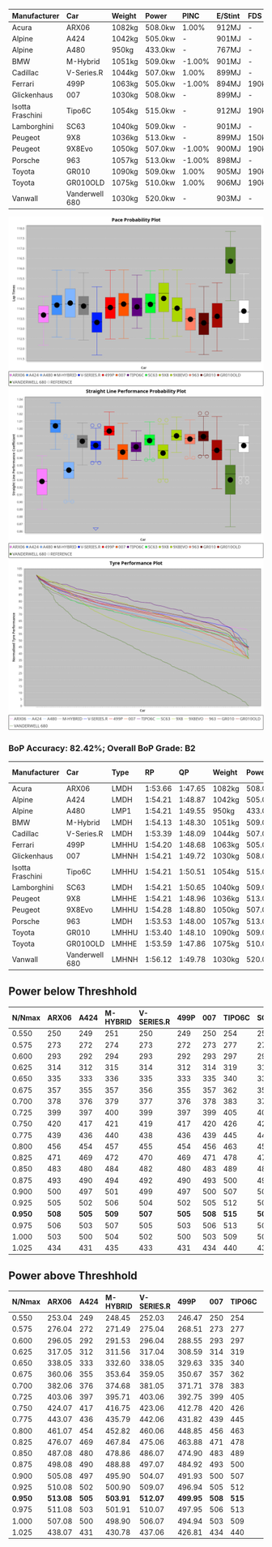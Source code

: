 | Manufacturer     | Car            | Weight | Power   | PINC    | E/Stint | FDS     |
|:-|:-|:-|:-|:-|:-|:-|
| Acura            | ARX06          | 1082kg | 508.0kw | 1.00%   | 912MJ   |    -    |
| Alpine           | A424           | 1042kg | 505.0kw |    -    | 901MJ   |    -    |
| Alpine           | A480           | 950kg  | 433.0kw |    -    | 767MJ   |    -    |
| BMW              | M-Hybrid       | 1051kg | 509.0kw | -1.00%  | 901MJ   |    -    |
| Cadillac         | V-Series.R     | 1044kg | 507.0kw | 1.00%   | 899MJ   |    -    |
| Ferrari          | 499P           | 1063kg | 505.0kw | -1.00%  | 894MJ   | 190kph  |
| Glickenhaus      | 007            | 1030kg | 508.0kw |    -    | 899MJ   |    -    |
| Isotta Fraschini | Tipo6C         | 1054kg | 515.0kw |    -    | 912MJ   | 190kph  |
| Lamborghini      | SC63           | 1040kg | 509.0kw |    -    | 901MJ   |    -    |
| Peugeot          | 9X8            | 1036kg | 513.0kw |    -    | 899MJ   | 150kph  |
| Peugeot          | 9X8Evo         | 1050kg | 507.0kw | -1.00%  | 900MJ   | 190kph  |
| Porsche          | 963            | 1057kg | 513.0kw | -1.00%  | 898MJ   |    -    |
| Toyota           | GR010          | 1090kg | 509.0kw | 1.00%   | 905MJ   | 190kph  |
| Toyota           | GR010OLD       | 1075kg | 510.0kw | 1.00%   | 906MJ   | 190kph  |
| Vanwall          | Vanderwell 680 | 1030kg | 520.0kw |    -    | 903MJ   |    -    |

![PACECHART](./IMG/ACOMETHOD.png)
![STRAIGHTLINEPERFORMANCECHART](./IMG/ACOMETHOD_sp.png)
![TYREPERFORMANCECHART](./IMG/ACOMETHOD_tw.png)

### BoP Accuracy: 82.42%; Overall BoP Grade: B2
| Manufacturer     | Car            | Type  | RP      | QP      | Weight | Power¹  | Threshhold | PINC    | Power²   | E/Stint | AVG Vmax  | FDS     | RDLC | L/Stint | BOP-Grade | Model Accuracy | Model Points | Match%  | SimDiff |
|:-|:-|:-|:-|:-|:-|:-|:-|:-|:-|:-|:-|:-|:-|:-|:-|:-|:-|:-|:-|
| Acura            | ARX06          | LMDH  | 1:53.66 | 1:47.65 | 1082kg | 508.0kw | 210.0kph   | 1.00%   | 513.10kw |  912MJ  | 278.79kph |    -    | 0.99 | 35      | -D2       | 100.00%        | 995          | 62.81%  | #       |
| Alpine           | A424           | LMDH  | 1:54.21 | 1:48.87 | 1042kg | 505.0kw | 210.0kph   |    -    | 505.00kw |  901MJ  | 291.24kph |    -    | 1.01 | 35      | +B1       | 86.43%         | 618          | 88.52%  | #       |
| Alpine           | A480           | LMP1  | 1:54.21 | 1:49.55 |  950kg | 433.0kw | 210.0kph   |    -    | 433.00kw |  767MJ  | 280.80kph |    -    | 0.98 | 32      | ~A1       | 68.63%         | 967          | 100.00% | ±6.53s  |
| BMW              | M-Hybrid       | LMDH  | 1:54.13 | 1:48.30 | 1051kg | 509.0kw | 210.0kph   | -1.00%  | 503.90kw |  901MJ  | 287.70kph |    -    | 1.01 | 35      | +B1       | 93.77%         | 1672         | 88.31%  | #       |
| Cadillac         | V-Series.R     | LMDH  | 1:53.39 | 1:48.09 | 1044kg | 507.0kw | 210.0kph   | 1.00%   | 512.10kw |  899MJ  | 286.71kph |    -    | 1.02 | 35      | -C2       | 83.12%         | 1921         | 74.16%  | ±0.33s  |
| Ferrari          | 499P           | LMHHU | 1:54.20 | 1:48.68 | 1063kg | 505.0kw | 210.0kph   | -1.00%  | 500.00kw |  894MJ  | 288.52kph | 190kph  | 1.03 | 35      | ~A1       | 69.49%         | 1950         | 100.00% | ±0.42s  |
| Glickenhaus      | 007            | LMHNH | 1:54.21 | 1:49.72 | 1030kg | 508.0kw | 210.0kph   |    -    | 508.00kw |  899MJ  | 286.89kph |    -    | 0.96 | 35      | ~A1       | 89.50%         | 1518         | 100.00% | #       |
| Isotta Fraschini | Tipo6C         | LMHHU | 1:54.21 | 1:50.51 | 1054kg | 515.0kw | 210.0kph   |    -    | 515.00kw |  912MJ  | 287.48kph | 190kph  | 1.05 | 35      | +C2       | 73.56%         | 64           | 72.14%  | #       |
| Lamborghini      | SC63           | LMDH  | 1:54.21 | 1:50.65 | 1040kg | 509.0kw | 210.0kph   |    -    | 509.00kw |  901MJ  | 288.64kph |    -    | 1.04 | 35      | +B1       | 95.82%         | 459          | 87.78%  | #       |
| Peugeot          | 9X8            | LMHHE | 1:54.21 | 1:48.96 | 1036kg | 513.0kw | 210.0kph   |    -    | 513.00kw |  899MJ  | 286.35kph | 150kph  | 1.03 | 35      | ~A1       | 88.75%         | 2383         | 100.00% | ±0.42s  |
| Peugeot          | 9X8Evo         | LMHHU | 1:54.28 | 1:48.80 | 1050kg | 507.0kw | 210.0kph   | -1.00%  | 501.90kw |  900MJ  | 288.66kph | 190kph  | 1.01 | 35      | ~A1       | 66.97%         | 221          | 100.00% | #       |
| Porsche          | 963            | LMDH  | 1:53.53 | 1:48.00 | 1057kg | 513.0kw | 210.0kph   | -1.00%  | 507.90kw |  898MJ  | 287.89kph |    -    | 1.00 | 35      | -B2       | 81.02%         | 5243         | 82.79%  | ±0.01s  |
| Toyota           | GR010          | LMHHU | 1:53.40 | 1:48.10 | 1090kg | 509.0kw | 210.0kph   | 1.00%   | 514.10kw |  905MJ  | 287.10kph | 190kph  | 1.00 | 35      | -C1       | 73.70%         | 2701         | 79.40%  | ±0.33s  |
| Toyota           | GR010OLD       | LMHHE | 1:53.59 | 1:47.86 | 1075kg | 510.0kw | 210.0kph   | 1.00%   | 515.10kw |  906MJ  | 285.59kph | 190kph  | 1.02 | 35      | -C1       | 99.03%         | 1536         | 77.49%  | ±0.38s  |
| Vanwall          | Vanderwell 680 | LMHNH | 1:56.12 | 1:49.78 | 1030kg | 520.0kw | 210.0kph   |    -    | 520.00kw |  903MJ  | 282.41kph |    -    | 1.02 | 34      | +Ω1       | 97.01%         | 649          | 22.85%  | ±0.12s  |

## Power below Threshhold
| N/Nmax    | ARX06   | A424    | M-HYBRID | V-SERIES.R | 499P    | 007     | TIPO6C  | SC63    | 9X8     | 9X8EVO  | 963     | GR010   | GR010OLD | VANDERWELL 680 | ​     | RPM      | A480    |
|:-|:-|:-|:-|:-|:-|:-|:-|:-|:-|:-|:-|:-|:-|:-|:-|:-|:-|
|  0.550    |  250    |  249    |  251     |  250       |  249    |  250    |  254    |  251    |  253    |  250    |  253    |  251    |  251     |  256           |  ​    |   --     |   -     |
|  0.575    |  273    |  272    |  274     |  273       |  272    |  273    |  277    |  274    |  276    |  273    |  276    |  274    |  274     |  279           |  ​    |   --     |   -     |
|  0.600    |  293    |  292    |  294     |  293       |  292    |  293    |  297    |  294    |  296    |  293    |  296    |  294    |  295     |  300           |  ​    |   --     |   -     |
|  0.625    |  314    |  312    |  315     |  314       |  312    |  314    |  319    |  315    |  317    |  314    |  317    |  315    |  316     |  322           |  ​    |   --     |   -     |
|  0.650    |  335    |  333    |  336     |  335       |  333    |  335    |  340    |  336    |  338    |  335    |  338    |  336    |  337     |  343           |  ​    |   --     |   -     |
|  0.675    |  357    |  355    |  357     |  356       |  355    |  357    |  362    |  357    |  360    |  356    |  360    |  357    |  358     |  365           |  ​    |   --     |   -     |
|  0.700    |  378    |  376    |  379     |  377       |  376    |  378    |  383    |  379    |  382    |  377    |  382    |  379    |  380     |  387           |  ​    |   --     |   -     |
|  0.725    |  399    |  397    |  400     |  399       |  397    |  399    |  405    |  400    |  403    |  399    |  403    |  400    |  401     |  409           |  ​    |   --     |   -     |
|  0.750    |  420    |  417    |  421     |  419       |  417    |  420    |  426    |  421    |  424    |  419    |  424    |  421    |  422     |  430           |  ​    |   --     |   -     |
|  0.775    |  439    |  436    |  440     |  438       |  436    |  439    |  445    |  440    |  443    |  438    |  443    |  440    |  441     |  449           |  ​    |  5000    |  254    |
|  0.800    |  456    |  454    |  457     |  455       |  454    |  456    |  463    |  457    |  461    |  455    |  461    |  457    |  458     |  467           |  ​    |  5500    |  300    |
|  0.825    |  471    |  469    |  472     |  470       |  469    |  471    |  478    |  472    |  476    |  470    |  476    |  472    |  473     |  482           |  ​    |  6000    |  335    |
|  0.850    |  483    |  480    |  484     |  482       |  480    |  483    |  489    |  484    |  487    |  482    |  487    |  484    |  485     |  494           |  ​    |  6500    |  379    |
|  0.875    |  493    |  490    |  494     |  492       |  490    |  493    |  500    |  494    |  498    |  492    |  498    |  494    |  495     |  505           |  ​    |  7000    |  423    |
|  0.900    |  500    |  497    |  501     |  499       |  497    |  500    |  507    |  501    |  505    |  499    |  505    |  501    |  502     |  512           |  ​    |  7500    |  434    |
|  0.925    |  505    |  502    |  506     |  504       |  502    |  505    |  512    |  506    |  510    |  504    |  510    |  506    |  507     |  517           |  ​    |  8000    |  430    |
| **0.950** | **508** | **505** | **509**  | **507**    | **505** | **508** | **515** | **509** | **513** | **507** | **513** | **509** | **510**  | **520**        | **​** | **8500** | **433** |
|  0.975    |  506    |  503    |  507     |  505       |  503    |  506    |  513    |  507    |  511    |  505    |  511    |  507    |  508     |  518           |  ​    |  9000    |  217    |
|  1.000    |  503    |  500    |  504     |  502       |  500    |  503    |  509    |  504    |  507    |  502    |  507    |  504    |  505     |  514           |  ​    |   --     |   -     |
|  1.025    |  434    |  431    |  435     |  433       |  431    |  434    |  440    |  435    |  438    |  433    |  438    |  435    |  436     |  444           |  ​    |   --     |   -     |

## Power above Threshhold
| N/Nmax    | ARX06      | A424    | M-HYBRID   | V-SERIES.R | 499P       | 007     | TIPO6C  | SC63    | 9X8     | 9X8EVO     | 963        | GR010      | GR010OLD   | VANDERWELL 680 | ​     | RPM      | A480    |
|:-|:-|:-|:-|:-|:-|:-|:-|:-|:-|:-|:-|:-|:-|:-|:-|:-|:-|
|  0.550    |  253.04    |  249    |  248.45    |  252.03    |  246.47    |  250    |  254    |  251    |  253    |  247.46    |  250.43    |  253.04    |  254.05    |  256           |  ​    |   --     |   -     |
|  0.575    |  276.04    |  272    |  271.49    |  275.04    |  268.51    |  273    |  277    |  274    |  276    |  270.50    |  273.47    |  276.05    |  277.05    |  279           |  ​    |   --     |   -     |
|  0.600    |  296.05    |  292    |  291.53    |  296.04    |  288.55    |  293    |  297    |  294    |  296    |  290.54    |  293.50    |  297.05    |  297.06    |  300           |  ​    |   --     |   -     |
|  0.625    |  317.05    |  312    |  311.56    |  317.04    |  308.59    |  314    |  319    |  315    |  317    |  310.58    |  314.54    |  318.06    |  319.06    |  322           |  ​    |   --     |   -     |
|  0.650    |  338.05    |  333    |  332.60    |  338.05    |  329.63    |  335    |  340    |  336    |  338    |  331.61    |  335.57    |  339.06    |  340.07    |  343           |  ​    |   --     |   -     |
|  0.675    |  360.06    |  355    |  353.64    |  359.05    |  350.67    |  357    |  362    |  357    |  360    |  352.65    |  356.61    |  361.06    |  362.07    |  365           |  ​    |   --     |   -     |
|  0.700    |  382.06    |  376    |  374.68    |  381.05    |  371.71    |  378    |  383    |  379    |  382    |  373.69    |  377.65    |  383.07    |  383.07    |  387           |  ​    |   --     |   -     |
|  0.725    |  403.06    |  397    |  395.71    |  403.06    |  392.75    |  399    |  405    |  400    |  403    |  394.73    |  399.68    |  404.07    |  405.08    |  409           |  ​    |   --     |   -     |
|  0.750    |  424.07    |  417    |  416.75    |  423.06    |  412.78    |  420    |  426    |  421    |  424    |  414.77    |  419.72    |  425.07    |  426.08    |  430           |  ​    |   --     |   -     |
|  0.775    |  443.07    |  436    |  435.79    |  442.06    |  431.82    |  439    |  445    |  440    |  443    |  433.80    |  438.75    |  444.08    |  445.09    |  449           |  ​    |  5000    |  254    |
|  0.800    |  461.07    |  454    |  452.82    |  460.06    |  448.85    |  456    |  463    |  457    |  461    |  450.84    |  455.78    |  462.08    |  463.09    |  467           |  ​    |  5500    |  300    |
|  0.825    |  476.07    |  469    |  467.84    |  475.06    |  463.88    |  471    |  478    |  472    |  476    |  465.86    |  470.81    |  477.08    |  478.09    |  482           |  ​    |  6000    |  335    |
|  0.850    |  487.08    |  480    |  478.86    |  486.07    |  474.90    |  483    |  489    |  484    |  487    |  476.88    |  482.83    |  488.09    |  489.09    |  494           |  ​    |  6500    |  379    |
|  0.875    |  498.08    |  490    |  488.88    |  497.07    |  484.92    |  493    |  500    |  494    |  498    |  486.90    |  492.84    |  499.09    |  500.10    |  505           |  ​    |  7000    |  423    |
|  0.900    |  505.08    |  497    |  495.90    |  504.07    |  491.93    |  500    |  507    |  501    |  505    |  493.92    |  499.86    |  506.09    |  507.10    |  512           |  ​    |  7500    |  434    |
|  0.925    |  510.08    |  502    |  500.90    |  509.07    |  496.94    |  505    |  512    |  506    |  510    |  498.92    |  504.86    |  511.09    |  512.10    |  517           |  ​    |  8000    |  430    |
| **0.950** | **513.08** | **505** | **503.91** | **512.07** | **499.95** | **508** | **515** | **509** | **513** | **501.93** | **507.87** | **514.09** | **515.10** | **520**        | **​** | **8500** | **433** |
|  0.975    |  511.08    |  503    |  501.91    |  510.07    |  497.95    |  506    |  513    |  507    |  511    |  499.93    |  505.87    |  512.09    |  513.10    |  518           |  ​    |  9000    |  217    |
|  1.000    |  507.08    |  500    |  498.90    |  506.07    |  494.94    |  503    |  509    |  504    |  507    |  496.92    |  502.86    |  508.09    |  509.10    |  514           |  ​    |   --     |   -     |
|  1.025    |  438.07    |  431    |  430.78    |  437.06    |  426.81    |  434    |  440    |  435    |  438    |  428.79    |  433.74    |  439.08    |  440.09    |  444           |  ​    |   --     |   -     |
